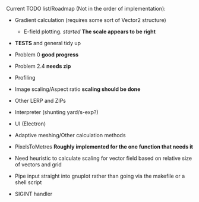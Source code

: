 Current TODO list/Roadmap (Not in the order of implementation):

- Gradient calculation (requires some sort of Vector2 structure)
  - E-field plotting. *started* **The scale appears to be right**

- **TESTS** and general tidy up
- Problem 0 **good progress**
- Problem 2.4 **needs zip**
- Profiling
- Image scaling/Aspect ratio **scaling should be done**
- Other LERP and ZIPs
- Interpreter (shunting yard/s-exp?)
- UI (Electron)
- Adaptive meshing/Other calculation methods
- PixelsToMetres **Roughly implemented for the one function that needs it**
- Need heuristic to calculate scaling for vector field based on relative size of vectors and grid
- Pipe input straight into gnuplot rather than going via the makefile or a shell script
- SIGINT handler
